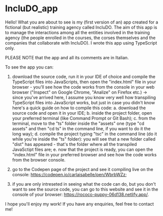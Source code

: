 # IncluDO_app
Hello! What you are about to see is my (first version of an) app created for a fictional (but realistic) training agency called IncluDO. The aim of this app is to manage the interactions among all the entities involved in the training agency (the people enrolled in the courses, the corses themselves and the companies that collaborate with IncluDO).
I wrote this app using TypeScript only. 

PLEASE NOTE that the app and all its comments are in Italian.

To see the app you can:
1. download the source code, run it in your IDE of choice and compile the TypeScript files into JavaScripts, then open the "index.html" file in your browser - you'll see how the code works from the console in your web browser ("Inspect" on Google Chrome, "Analize" on Firefox etc.)
   -> since you've arrived here, I assume you know very well how transpiling TypeScript files into JavaScript works, but just in case you didn't know here's a quick guide on how to compile this code:
   a. download the source code and open it in your IDE;
   b. inside the project folder, open your preferred terminal (like Command Prompt or Git Bash);
   c. from the terminal, move to the "ts" folder inside the "assets" one (type "cd assets" and then "cd ts" in the command line, if you want to do it the long way);
   d. compile the project typing "tsc" in the command line (do it while you're inside the "ts" folder): you will see that a new folder called "dist" has appeared - that's the folder where all the transpiled JavaSctipt files are;
   e. now that the project is ready, you can open the "index.html" file in your preferred browser and see how the code works from the browser console.

2. go to the Codepen page of the project and see it compiling live on the console: https://codepen.io/carlaisabelle/pen/WbrbWZz;

3. if you are only intreseted in seeing what the code can do, but you don't want to see the source code, you can go to this website and see it in the console of your browser: https://rococo-puppy-06d138.netlify.app/.

I hope you'll enjoy my work! If you have any enquiries, feel free to contact me!
